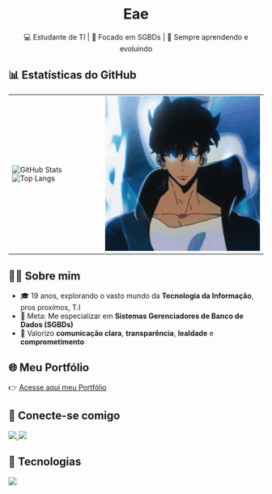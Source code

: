 <h1 align="center">Eae</h1>

<p align="center">
  💻 Estudante de TI | 🚀 Focado em SGBDs | 🌱 Sempre aprendendo e evoluindo
</p>

## 📊 Estatísticas do GitHub
<table>
  <tr>
    <td>
      <img src="https://github-readme-stats.vercel.app/api?username=viniciusc4&show_icons=true&theme=tokyonight" alt="GitHub Stats" height="160"/>
      <img src="https://github-readme-stats.vercel.app/api/top-langs/?username=viniciusc4&layout=compact&theme=tokyonight" alt="Top Langs" height="160"/>
    </td>
    <td>
      <img src="assets/coding.gif" width="350" alt="Coding gif"/>
    </td>
  </tr>
</table>

## 🧑‍💻 Sobre mim
- 🎓 19 anos, explorando o vasto mundo da **Tecnologia da Informação**, pros proxímos, T.I  
- 🎯 Meta: Me especializar em **Sistemas Gerenciadores de Banco de Dados (SGBDs)**  
- 🤝 Valorizo **comunicação clara**, **transparência**, **lealdade** e **comprometimento**

## 🌐 Meu Portfólio
👉 [Acesse aqui meu Portfólio](https://viniciusc4.github.io/portifolio-vinicius-galvao/#)  

## 🤝 Conecte-se comigo
<p>
  <a href="https://www.linkedin.com/in/vinícius-galvão-546328304" target="_blank">
    <img src="https://img.shields.io/badge/LinkedIn-0077B5?style=for-the-badge&logo=linkedin&logoColor=white"/>
  </a>
  <a href="mailto:vinijobs5119@gmail.com" target="_blank">
    <img src="https://img.shields.io/badge/Gmail-D14836?style=for-the-badge&logo=gmail&logoColor=white"/>
  </a>
</p>

## 🚀 Tecnologias
<p>
  <img src="https://skillicons.dev/icons?i=js,html,css,react,python,c,mysql,firebase,git,github,vscode" />
</p>
